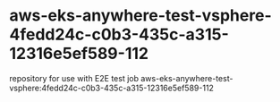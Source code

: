 # aws-eks-anywhere-test-vsphere-4fedd24c-c0b3-435c-a315-12316e5ef589-112
repository for use with E2E test job aws-eks-anywhere-test-vsphere:4fedd24c-c0b3-435c-a315-12316e5ef589-112
